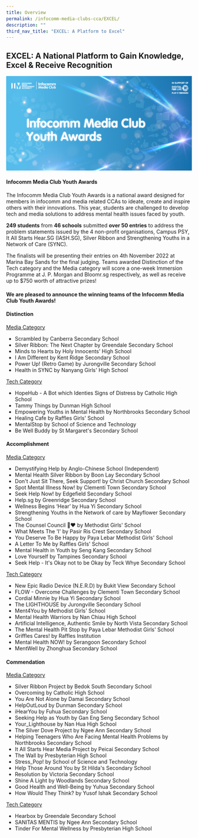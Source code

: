 ```yaml
---
title: Overview
permalink: /infocomm-media-clubs-cca/EXCEL/
description: ""
third_nav_title: "EXCEL: A Platform to Excel"
---
```

## EXCEL: A National Platform to Gain Knowledge, Excel & Receive Recognition

![New Key Visual for Infocomm Media Club Youth Awards](/images/Icmclub/IMC%20New%20KV.png)

#### Infocomm Media Club Youth Awards 

The Infocomm Media Club Youth Awards is a national award designed for members in infocomm and media related CCAs to ideate, create and inspire others with their innovations. This year, students are challenged to develop tech and media solutions to address mental health issues faced by youth.

**249 students** from **46 schools** submitted **over 50 entries** to address the problem statements issued by the 4 non-profit organisations, Campus PSY, It All Starts Hear.SG (IASH.SG), Silver Ribbon and Strengthening Youths in a Network of Care (SYNC).

The finalists will be presenting their entries on 4th November 2022 at Marina Bay Sands for the final judging. Teams awarded Distinction of the Tech category and the Media category will score a one-week Immersion Programme at J. P. Morgan and Bloomr.sg respectively, as well as receive up to $750 worth of attractive prizes!

#### **We are pleased to announce the winning teams of the Infocomm Media Club Youth Awards!**
#### Distinction
<u> Media Category </u>
* Scrambled by Canberra Secondary School 
* Silver Ribbon: The Next Chapter by Greendale Secondary School 
* Minds to Hearts by Holy Innocents' High School   
* I Am Different by Kent Ridge Secondary School 
* Power Up! (Retro Game) by Jurongville Secondary School  
* Health in SYNC by Nanyang Girls' High School 

<u>Tech Category </u>
* HopeHub - A Bot which Identies Signs of Distress by Catholic High School 
* Tammy Things by Dunman High School
* Empowering Youths in Mental Health by Northbrooks Secondary School 
* Healing Cafe by Raffles Girls' School 
* MentalStop by School of Science and Technology 
* Be Well Buddy by St Margaret's Secondary School

#### Accomplishment
<u> Media Category </u>
* Demystifying Help by Anglo-Chinese School (Independent)  
* Mental Health Silver Ribbon by Boon Lay Secondary School
* Don't Just Sit There, Seek Support! by Christ Church Secondary School 
* Spot Mental Illness Now! by Clementi Town Secondary School 
* Seek Help Now! by Edgefield Secondary School
* Help.sg by Greenridge Secondary School
* Wellness Begins ‘Hear’ by Hua Yi Secondary School  
* Strengthening Youths in the Network of care by Mayflower Secondary School
* The Counsel Council 🌱❤️ by Methodist Girls' School   
* What Meets The 'I' by Pasir Ris Crest Secondary School  
* You Deserve To Be Happy by Paya Lebar Methodist Girls' School 
* A Letter To Me by Raffles Girls' School
* Mental Health in Youth by Seng Kang Secondary School 
* Love Yourself by Tampines Secondary School
* Seek Help - It's Okay not to be Okay by Teck Whye Secondary School

<u>Tech Category </u>
* New Epic Radio Device (N.E.R.D) by Bukit View Secondary School   
* FLOW - Overcome Challenges by Clementi Town Secondary School 
* Cordial Minnie by Hua Yi Secondary School 
* The LIGHTHOUSE by Jurongville Secondary School  
* Ment4You by Methodist Girls' School 
* Mental Health Warriors by Nan Chiau High School  
* Artificial Intelligence, Authentic Smile by North Vista Secondary School  
* The Mental Health Pit Stop by Paya Lebar Methodist Girls' School 
* Griffles Cares! by Raffles Institution 
* Mental Health NOW! by Serangoon Secondary School 
* MentWell by Zhonghua Secondary School  

#### Commendation
<u> Media Category </u>
* Silver Ribbon Project by Bedok South Secondary School
* Overcoming by Catholic High School  
* You Are Not Alone by Damai Secondary School 
* HelpOutLoud by Dunman Secondary School 
*  iHearYou by Fuhua Secondary School
* Seeking Help as Youth by Gan Eng Seng Secondary School 
* Your_Lighthouse by Nan Hua High School 
* The Silver Dove Project by Ngee Ann Secondary School 
* Helping Teenagers Who Are Facing Mental Health Problems by Northbrooks Secondary School
* It All Starts Hear Media Project by Peicai Secondary School
* The Wall by Presbyterian High School
* Stress_Pop! by School of Science and Technology 
* Help Those Around You by St Hilda's Secondary School
* Resolution by Victoria Secondary School
* Shine A Light by Woodlands Secondary School 
* Good Health and Well-Being by Yuhua Secondary School 
* How Would They Think? by Yusof Ishak Secondary School 

<u> Tech Category </u>
* Hearbox by Greendale Secondary School   
* SANITAS MENTIS by Ngee Ann Secondary School    
* Tinder For Mental Wellness by Presbyterian High School